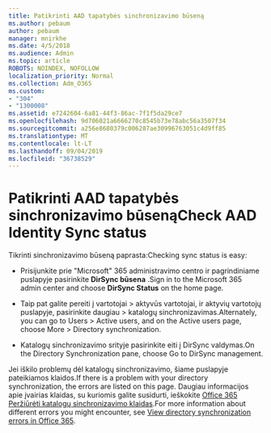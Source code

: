 ```yaml
---
title: Patikrinti AAD tapatybės sinchronizavimo būseną
ms.author: pebaum
author: pebaum
manager: mnirkhe
ms.date: 4/5/2018
ms.audience: Admin
ms.topic: article
ROBOTS: NOINDEX, NOFOLLOW
localization_priority: Normal
ms.collection: Adm_O365
ms.custom:
- "304"
- "1300008"
ms.assetid: e7242604-6a81-44f3-86ac-7f1f5da29ce7
ms.openlocfilehash: 9d706021a6666270c8545b73e78abc56a3507f34
ms.sourcegitcommit: a256e8680379c006287ae30996763051c4d9ff85
ms.translationtype: MT
ms.contentlocale: lt-LT
ms.lasthandoff: 09/04/2019
ms.locfileid: "36738529"
---
```

# <a name="check-aad-identity-sync-status"></a><span data-ttu-id="c08fc-102">Patikrinti AAD tapatybės sinchronizavimo būseną</span><span class="sxs-lookup"><span data-stu-id="c08fc-102">Check AAD Identity Sync status</span></span>

<span data-ttu-id="c08fc-103">Tikrinti sinchronizavimo būseną paprasta:</span><span class="sxs-lookup"><span data-stu-id="c08fc-103">Checking sync status is easy:</span></span>
  
- <span data-ttu-id="c08fc-104">Prisijunkite prie "Microsoft" 365 administravimo centro ir pagrindiniame puslapyje pasirinkite **DirSync būsena** .</span><span class="sxs-lookup"><span data-stu-id="c08fc-104">Sign in to the Microsoft 365 admin center and choose **DirSync Status** on the home page.</span></span>

- <span data-ttu-id="c08fc-105">Taip pat galite pereiti į vartotojai \> aktyvūs vartotojai, ir aktyvių vartotojų puslapyje, pasirinkite daugiau \> katalogų sinchronizavimas.</span><span class="sxs-lookup"><span data-stu-id="c08fc-105">Alternately, you can go to Users \> Active users, and on the Active users page, choose More \> Directory synchronization.</span></span>

- <span data-ttu-id="c08fc-106">Katalogų sinchronizavimo srityje pasirinkite eiti į DirSync valdymas.</span><span class="sxs-lookup"><span data-stu-id="c08fc-106">On the Directory Synchronization pane, choose Go to DirSync management.</span></span>

<span data-ttu-id="c08fc-107">Jei iškilo problemų dėl katalogų sinchronizavimo, šiame puslapyje pateikiamos klaidos.</span><span class="sxs-lookup"><span data-stu-id="c08fc-107">If there is a problem with your directory synchronization, the errors are listed on this page.</span></span> <span data-ttu-id="c08fc-108">Daugiau informacijos apie įvairias klaidas, su kuriomis galite susidurti, ieškokite [Office 365 Peržiūrėti katalogų sinchronizavimo klaidas](https://docs.microsoft.com//office365/enterprise/identify-directory-synchronization-errors).</span><span class="sxs-lookup"><span data-stu-id="c08fc-108">For more information about different errors you might encounter, see [View directory synchronization errors in Office 365](https://docs.microsoft.com//office365/enterprise/identify-directory-synchronization-errors).</span></span>
  